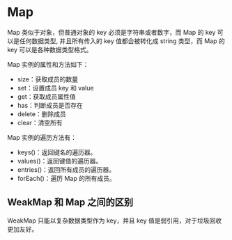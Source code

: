 # Map

Map 类似于对象，但普通对象的 key 必须是字符串或者数字，而 Map 的 key 可以是任何数据类型, 并且所有传入的 key 值都会被转化成 string 类型，而 Map 的 key 可以是各种数据类型格式。

Map 实例的属性和方法如下：

- size：获取成员的数量
- set：设置成员 key 和 value
- get：获取成员属性值
- has：判断成员是否存在
- delete：删除成员
- clear：清空所有

Map 实例的遍历方法有：

- keys()：返回键名的遍历器。
- values()：返回键值的遍历器。
- entries()：返回所有成员的遍历器。
- forEach()：遍历 Map 的所有成员。

## WeakMap 和 Map 之间的区别

WeakMap 只能以复杂数据类型作为 key，并且 key 值是弱引用，对于垃圾回收更加友好。
